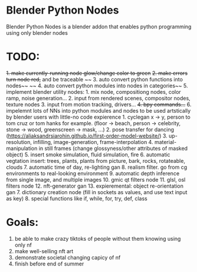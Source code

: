 # Blender Python Nodes
Blender Python Nodes is a blender addon that enables python programming using only blender nodes

# TODO:
  ~~1. make currently-running node glow/change color to green~~
  ~~2. make errors turn node red,~~ and be traceable
 ~~ 3. auto convert python functions into nodes~~
 ~~ 4. auto convert python modules into nodes in categories~~
  5. implement blender utility nodes:
      1. mix node, compositiong nodes, color ramp, noise generation...
      2. input from rendered scenes, compositor nodes, texture nodes
      3. input from motion tracking, drivers...
      ~~4. bpy commands...~~
  6. impelemnt lots of NNs into python modules and nodes to be used artstically by blender users with little-no code expierence
      1. cyclegan x -> y, person to tom cruz or tom hanks for example. (floor -> beach, person -> celebrity, stone -> wood, greenscreen -> mask, ...)
      2. pose transfer for dancing (https://aliaksandrsiarohin.github.io/first-order-model-website/)
      3. up-resolution, infilling, image-generation, frame-interpolation
      4. material-manipulation in still frames (change glossyness/other attributes of masked object)
      5. insert smoke simulation, fluid simulation, fire
      6. automatic vegtation insert: trees, plants, plants from picture, bark, rocks, rotateable, clouds
      7. automatic time of day, re-lighting gan
      8. realism filter. go from cg environments to real-looking environment
      9. automatic depth inference from single image, and multiple images
      10. gmic qt filters node
      11. glsl, osl filters node
      12. nft-generator gan
      13. expieremental: object re-orientation gan
  7. dictionary creation node (fill in sockets as values, and use text input as key)
  8. special functions like if, while, for, try, def, class

# Goals:
  1. be able to make crazy tiktoks of people without them knowing using only nf
  2. make well-selling nft art
  3. demonstrate societal changing capicy of nf
  4. finish before end of summer
